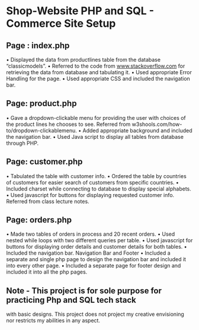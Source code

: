 # Shop-Website PHP and SQL - Commerce Site Setup

## Page : index.php
• Displayed the data from productlines table from the database “classicmodels”.
• Referred to the code from www.stackoverflow.com for retrieving the data from database
and tabulating it.
• Used appropriate Error Handling for the page.
• Used appropriate CSS and included the navigation bar.


## Page: product.php
• Gave a dropdown-clickable menu for providing the user with choices of the product
lines he chooses to see. Referred from w3shools.com/how-to/dropdown-clickablemenu.
• Added appropriate background and included the navigation bar.
• Used Java script to display all tables from database through PHP.

## Page: customer.php
• Tabulated the table with customer info.
• Ordered the table by countries of customers for easier search of customers from specific
countries.
• Included charset while connecting to database to display special alphabets.
• Used javascript for buttons for displaying requested customer info. Referred from class
lecture notes.

## Page: orders.php
• Made two tables of orders in process and 20 recent orders.
• Used nested while loops with two different queries per table.
• Used javascript for buttons for displaying order details and customer details for both
tables.
• Included the navigation bar.
Navigation Bar and Footer
• Included a separate and single php page to design the navigation bar and included it
into every other page.
• Included a separate page for footer design and included it into all the php pages.

## Note - This project is for sole purpose for practicing Php and SQL tech stack
with basic designs. This project does not project my creative envisioning nor
restricts my abilities in any aspect.
